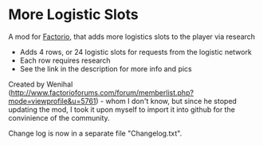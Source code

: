 # More Logistic Slots
A mod for [Factorio](http://www.factorio.com/), that adds more logistics slots to the player via research 

* Adds 4 rows, or 24 logistic slots for requests from the logistic network
* Each row requires research
* See the link in the description for more info and pics

Created by Wenihal (http://www.factorioforums.com/forum/memberlist.php?mode=viewprofile&u=5761) - whom I don't know,
but since he stoped updating the mod, I took it upon myself to import it into github for the convinience of the community.

Change log is now in a separate file "Changelog.txt".
